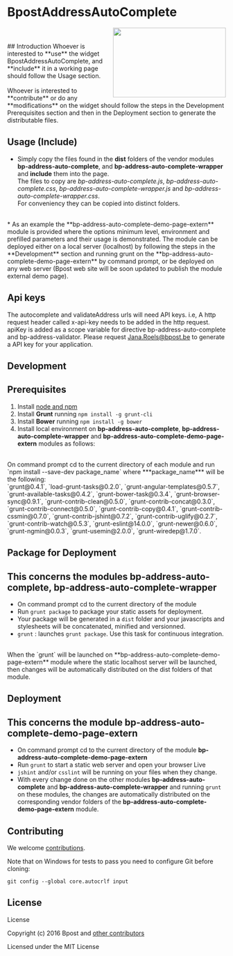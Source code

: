 BpostAddressAutoComplete
==================
<img align="right" height="160" width="260" src="https://github.com/bpost/AddressValidation-QuickAddressSearchBar/blob/master/bpAddressAutoComplete/asb.png">

 <br/>
 <br/>
## Introduction
Whoever is interested to **use** the widget BpostAddressAutoComplete, and **include** it in a working page should follow the Usage section. 
 <br/> <br/>
Whoever is interested to **contribute** or do any **modifications** on the widget should follow the steps in the Development Prerequisites section and then in the Deployment section to generate the distributable files. 


## Usage (Include)
* Simply copy the files found in the **dist** folders of the vendor modules
 **bp-address-auto-complete**, and **bp-address-auto-complete-wrapper**
 and **include** them into the page.
<br/> The files to copy are *bp-address-auto-complete.js*, *bp-address-auto-complete.css*, 
 *bp-address-auto-complete-wrapper.js* and *bp-address-auto-complete-wrapper.css*. 
<br/> For conveniency they can be copied into distinct folders. 
 <br/>
* As an example the **bp-address-auto-complete-demo-page-extern** module is provided where the options minimum level, environment and prefilled parameters and their usage is demonstrated. 
The module can be deployed either on a local server (localhost) by following the steps in the **Development** section and running grunt on the **bp-address-auto-complete-demo-page-extern**   by command prompt, or be deployed on any web server (Bpost web site will be soon updated to publish the module external demo page).

## Api keys
The autocomplete and validateAddress urls will need API keys. i.e, A http request header called x-api-key needs to be added in the http request. apiKey is added as a scope variable for directive bp-address-auto-complete and bp-address-validator.
Please request Jana.Roels@bpost.be to generate a API key for your application.

## Development
## Prerequisites
1. Install [node and npm](http://www.nodejs.org)
2. Install **Grunt** running `npm install -g grunt-cli` 
3. Install **Bower** running `npm install -g bower` 
4. Install local environment on **bp-address-auto-complete**, **bp-address-auto-complete-wrapper**
   and **bp-address-auto-complete-demo-page-extern** modules as follows: 
<br/>
  On command prompt cd to the current directory of each module and run `npm install --save-dev package_name`
    where ***package_name*** will be the following:
   <br/> 
 `grunt@0.4.1`, `load-grunt-tasks@0.2.0`, `grunt-angular-templates@0.5.7`, `grunt-available-tasks@0.4.2`, `grunt-bower-task@0.3.4`, `grunt-browser-sync@0.9.1`, `grunt-contrib-clean@0.5.0`, `grunt-contrib-concat@0.3.0`, `grunt-contrib-connect@0.5.0`, `grunt-contrib-copy@0.4.1`, `grunt-contrib-cssmin@0.7.0`, `grunt-contrib-jshint@0.7.2`, `grunt-contrib-uglify@0.2.7`, `grunt-contrib-watch@0.5.3`, `grunt-eslint@14.0.0`, `grunt-newer@0.6.0`, `grunt-ngmin@0.0.3`, `grunt-usemin@2.0.0`, `grunt-wiredep@1.7.0`. 
  
## Package for Deployment
## This concerns the modules bp-address-auto-complete, bp-address-auto-complete-wrapper
* On command prompt cd to the current directory of the module 
* Run `grunt package` to package your static assets for deployment.
* Your package will be generated in a `dist` folder and your javascripts and stylesheets will be concatenated, minified and versionned.
* `grunt` : launches `grunt package`. Use this task for continuous integration. 
<br/>
  When the `grunt` will be launched on **bp-address-auto-complete-demo-page-extern** module 
  where the static localhost server will be launched,
  then changes will be automatically distributed on the dist folders of that module.
  
## Deployment 
## This concerns the module bp-address-auto-complete-demo-page-extern
* On command prompt cd to the current directory of the module **bp-address-auto-complete-demo-page-extern**
* Run `grunt` to start a static web server and open your browser Live
* `jshint` and/or `csslint` will be running on your files when they change.
* With every change done on the other modules **bp-address-auto-complete** and **bp-address-auto-complete-wrapper** and running `grunt` on these modules,
  the changes are automatically distributed on the corresponding vendor folders of the **bp-address-auto-complete-demo-page-extern** module.
  
## Contributing

We welcome [contributions](https://github.com/bpost/AddressValidation-QuickAddressSearchBar/graphs/contributors).

Note that on Windows for tests to pass you need to configure Git before cloning:

```
git config --global core.autocrlf input
```

## License

License

Copyright (c) 2016 Bpost and [other contributors](https://github.com/bpost/AddressValidation-QuickAddressSearchBar/graphs/contributors)

Licensed under the MIT License
